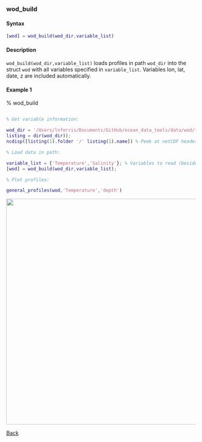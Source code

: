 ### wod_build

#### Syntax

```Matlab
[wod] = wod_build(wod_dir,variable_list)
```
#### Description

``wod_build(wod_dir,variable_list)`` loads profiles in path ``wod_dir`` into the struct ``wod`` with all variables specified in ``variable_list``. Variables lon, lat, date, z are included automatically.

#### Example 1


% wod_build

```Matlab

% Get variable information:

wod_dir = '/Users/lnferris/Documents/GitHub/ocean_data_tools/data/wod/*.nc'; % included
listing = dir(wod_dir));
ncdisp([listing(1).folder '/' listing(1).name]) % Peek at netCDF header info to inform choice of variable_list.

% Load data in path:

variable_list = {'Temperature','Salinity'}; % Variables to read (besides lon, lat, date, z).
[wod] = wod_build(wod_dir,variable_list);

% Plot profiles:

general_profiles(wod,'Temperature','depth')

```
<img src="https://user-images.githubusercontent.com/24570061/88361566-748d2280-cd47-11ea-82a7-0458d6e2c8dc.png" width="600">

[Back](https://github.com/lnferris/ocean_data_tools#building-uniform-structs-from-data-sources-1)

